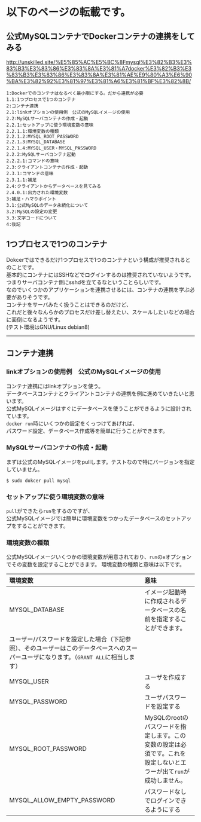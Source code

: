
# 以下のページの転載です。

## 公式MySQLコンテナでDockerコンテナの連携をしてみる
http://unskilled.site/%E5%85%AC%E5%BC%8Fmysql%E3%82%B3%E3%83%B3%E3%83%86%E3%83%8A%E3%81%A7docker%E3%82%B3%E3%83%B3%E3%83%86%E3%83%8A%E3%81%AE%E9%80%A3%E6%90%BA%E3%82%92%E3%81%97%E3%81%A6%E3%81%BF%E3%82%8B/

```
1:Dockerでのコンテナはなるべく最小限にする。だから連携が必要
1.1:1つプロセスで1つのコンテナ
2:コンテナ連携
2.1:linkオプションの使用例　公式のMySQLイメージの使用
2.2:MySQLサーバコンテナの作成・起動
2.2.1:セットアップに使う環境変数の意味
2.2.1.1:環境変数の種類
2.2.1.2:MYSQL_ROOT_PASSWORD
2.2.1.3:MYSQL_DATABASE
2.2.1.4:MYSQL_USER・MYSQL_PASSWORD
2.2.2:MySQLサーバコンテナ起動
2.2.2.1:コマンドの意味
2.3:クライアントコンテナの作成・起動
2.3.1:コマンドの意味
2.3.1.1:補足
2.4:クライアントからデータベースを見てみる
2.4.0.1:出力された環境変数
3:補足・ハマりポイント
3.1:公式MySQLのデータ永続化について
3.2:MySQLの設定の変更
3.3:文字コードについて
4:後記
```

## 1つプロセスで1つのコンテナ

Dokcerではできるだけ1つプロセスで1つのコンテナという構成が推奨されるとのことです。  
基本的にコンテナにはSSHなどでログインするのは推奨されていないようです。  
つまりサーバコンテナ側にsshdを立てるなということらしいです。  
なのでいくつかのアプリケーションを連携させるには、コンテナの連携を学ぶ必要がありそうです。  
コンテナをサーバみたく扱うことはできるのだけど、  
これだと後々なんらかのプロセスだけ差し替えたい、スケールしたいなどの場合に面倒になるようです。  
(テスト環境はGNU/Linux debian8)


- - -  

## コンテナ連携

### linkオプションの使用例　公式のMySQLイメージの使用

コンテナ連携にはlinkオプションを使う。  
データベースコンテナとクライアントコンテナの連携を例に進めていきたいと思います。  
公式MySQLイメージはすぐにデータベースを使うことができるように設計されています。  
`docker run`時にいくつかの設定をくっつけてあげれば、  
パスワード設定、データベース作成等を簡単に行うことができます。  

### MySQLサーバコンテナの作成・起動

まずは公式のMySQLイメージをpullします。テストなので特にバージョンを指定していません。
```
$ sudo dokcer pull mysql
```

### セットアップに使う環境変数の意味

`pull`ができたら`run`をするのですが、  
公式MySQLイメージでは簡単に環境変数をつかったデータベースのセットアップをすることができます。

### 環境変数の種類

公式MySQLイメージいくつかの環境変数が用意されており、`run`の`e`オプションでその変数を設定することができます。
環境変数の種類と意味は以下です。

| 環境変数 | 意味 |
|:-----------|:------------|
| MYSQL_DATABASE | イメージ起動時に作成されるデータベースの名前を指定することができます。  
ユーザー/パスワードを設定した場合（下記参照）、そのユーザーはこのデータベースへのスーパーユーザになります。（`GRANT ALL`に相当します）|
| MYSQL_USER | ユーザを作成する |
| MYSQL_PASSWORD | ユーザパスワードを設定する |
| MYSQL_ROOT_PASSWORD | MySQLのrootのパスワードを指定します。この変数の設定は必須です。これを設定しないとエラーが出て`run`が成功しません。 |
| MYSQL_ALLOW_EMPTY_PASSWORD | パスワードなしでログインできるようにする |



